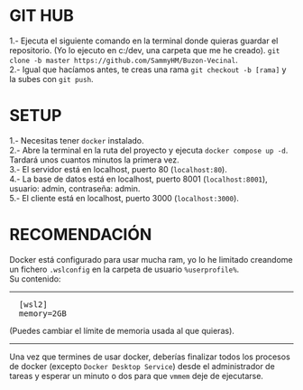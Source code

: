 # GIT HUB

1.- Ejecuta el siguiente comando en la terminal donde quieras guardar el repositorio. (Yo lo ejecuto en c:/dev, una carpeta que me he creado).
`git clone -b master https://github.com/SammyHM/Buzon-Vecinal`. <br />
2.- Igual que hacíamos antes, te creas una rama `git checkout -b [rama]` y la subes con `git push`. <br />

# SETUP

1.- Necesitas tener `docker` instalado. <br />
2.- Abre la terminal en la ruta del proyecto y ejecuta `docker compose up -d`. Tardará unos cuantos minutos la primera vez. <br />
3.- El servidor está en localhost, puerto 80 (`localhost:80`). <br />
4.- La base de datos está en localhost, puerto 8001 (`localhost:8001`), usuario: admin, contraseña: admin. <br />
5.- El cliente está en  localhost, puerto 3000 (`localhost:3000`). <br />

# RECOMENDACIÓN

Docker está configurado para usar mucha ram, yo lo he limitado creandome un fichero `.wslconfig` en la carpeta de usuario `%userprofile%`. <br />
Su contenido: <hr />
<pre>
  [wsl2]
  memory=2GB
</pre>
(Puedes cambiar el límite de memoria usada al que quieras). <hr />

Una vez que termines de usar docker, deberías finalizar todos los procesos de docker (excepto `Docker Desktop Service`) desde el administrador de tareas y esperar un minuto o dos para que `vmmem` deje de ejecutarse.
